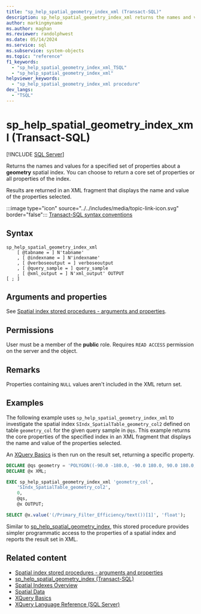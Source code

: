 ```yaml
---
title: "sp_help_spatial_geometry_index_xml (Transact-SQL)"
description: sp_help_spatial_geometry_index_xml returns the names and values for a specified set of properties about a geometry spatial index.
author: markingmyname
ms.author: maghan
ms.reviewer: randolphwest
ms.date: 05/14/2024
ms.service: sql
ms.subservice: system-objects
ms.topic: "reference"
f1_keywords:
  - "sp_help_spatial_geometry_index_xml_TSQL"
  - "sp_help_spatial_geometry_index_xml"
helpviewer_keywords:
  - "sp_help_spatial_geometry_index_xml procedure"
dev_langs:
  - "TSQL"
---
```

# sp_help_spatial_geometry_index_xml (Transact-SQL)

[!INCLUDE [SQL Server](../../includes/applies-to-version/sqlserver.md)]

Returns the names and values for a specified set of properties about a **geometry** spatial index. You can choose to return a core set of properties or all properties of the index.

Results are returned in an XML fragment that displays the name and value of the properties selected.

:::image type="icon" source="../../includes/media/topic-link-icon.svg" border="false"::: [Transact-SQL syntax conventions](../../t-sql/language-elements/transact-sql-syntax-conventions-transact-sql.md)

## Syntax

```syntaxsql
sp_help_spatial_geometry_index_xml
    [ @tabname = ] N'tabname'
    , [ @indexname = ] N'indexname'
    , [ @verboseoutput = ] verboseoutput
    , [ @query_sample = ] query_sample
    , [ @xml_output = ] N'xml_output' OUTPUT
[ ; ]
```

## Arguments and properties

See [Spatial index stored procedures - arguments and properties](spatial-index-stored-procedures-arguments-and-properties.md).

## Permissions

User must be a member of the **public** role. Requires `READ ACCESS` permission on the server and the object.

## Remarks

Properties containing `NULL` values aren't included in the XML return set.

## Examples

The following example uses `sp_help_spatial_geometry_index_xml` to investigate the spatial index `SIndx_SpatialTable_geometry_col2` defined on table `geometry_col` for the given query sample in `@qs`. This example returns the core properties of the specified index in an XML fragment that displays the name and value of the properties selected.

An [XQuery Basics](../../xquery/xquery-basics.md) is then run on the result set, returning a specific property.

```sql
DECLARE @qs geometry = 'POLYGON((-90.0 -180.0, -90.0 180.0, 90.0 180.0, 90.0 -180.0, -90.0 -180.0))';
DECLARE @x XML;

EXEC sp_help_spatial_geometry_index_xml 'geometry_col',
    'SIndx_SpatialTable_geometry_col2',
    0,
    @qs,
    @x OUTPUT;

SELECT @x.value('(/Primary_Filter_Efficiency/text())[1]', 'float');
```

Similar to [sp_help_spatial_geometry_index](sp-help-spatial-geometry-index-transact-sql.md), this stored procedure provides simpler programmatic access to the properties of a spatial index and reports the result set in XML.

## Related content

- [Spatial index stored procedures - arguments and properties](spatial-index-stored-procedures-arguments-and-properties.md)
- [sp_help_spatial_geometry_index (Transact-SQL)](sp-help-spatial-geometry-index-transact-sql.md)
- [Spatial Indexes Overview](../spatial/spatial-indexes-overview.md)
- [Spatial Data](../spatial/spatial-data-sql-server.md)
- [XQuery Basics](../../xquery/xquery-basics.md)
- [XQuery Language Reference (SQL Server)](../../xquery/xquery-language-reference-sql-server.md)
